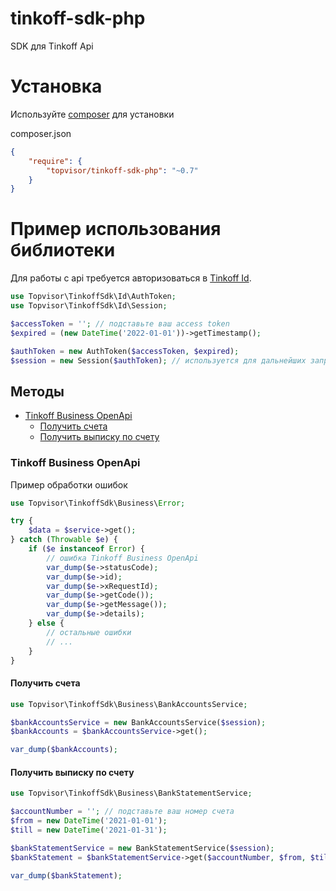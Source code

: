 # tinkoff-sdk-php

SDK для Tinkoff Api

# Установка

Используйте [composer](https://getcomposer.org/) для установки

composer.json
```json
{
    "require": {
        "topvisor/tinkoff-sdk-php": "~0.7"
    }
}
```

# Пример использования библиотеки

Для работы с api требуется авторизоваться в [Tinkoff Id](https://business.tinkoff.ru/openapi/docs#section/Avtorizaciya-v-Tinkoff-Id).

```php
use Topvisor\TinkoffSdk\Id\AuthToken;
use Topvisor\TinkoffSdk\Id\Session;

$accessToken = ''; // подставьте ваш access token
$expired = (new DateTime('2022-01-01'))->getTimestamp();

$authToken = new AuthToken($accessToken, $expired);
$session = new Session($authToken); // используется для дальнейших запросов к api
```

## Методы

* [Tinkoff Business OpenApi](#tinkoff-business-openapi)
    * [Получить счета](#получить-счета)
    * [Получить выписку по счету](#получить-выписку-по-счету)

### Tinkoff Business OpenApi

Пример обработки ошибок

```php
use Topvisor\TinkoffSdk\Business\Error;

try {
	$data = $service->get();
} catch (Throwable $e) {
    if ($e instanceof Error) {
        // ошибка Tinkoff Business OpenApi
        var_dump($e->statusCode);
        var_dump($e->id);
        var_dump($e->xRequestId);
        var_dump($e->getCode());
        var_dump($e->getMessage());
        var_dump($e->details);
    } else {
        // остальные ошибки
        // ...
    }
} 
```

#### Получить счета

```php
use Topvisor\TinkoffSdk\Business\BankAccountsService;

$bankAccountsService = new BankAccountsService($session);
$bankAccounts = $bankAccountsService->get();

var_dump($bankAccounts);
```

#### Получить выписку по счету

```php
use Topvisor\TinkoffSdk\Business\BankStatementService;

$accountNumber = ''; // подставьте ваш номер счета
$from = new DateTime('2021-01-01');
$till = new DateTime('2021-01-31');

$bankStatementService = new BankStatementService($session);
$bankStatement = $bankStatementService->get($accountNumber, $from, $till);

var_dump($bankStatement);
```